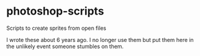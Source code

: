 # photoshop-scripts
Scripts to create sprites from open files

I wrote these about 6 years ago. I no longer use them but put them here in the unlikely event someone stumbles on them.
